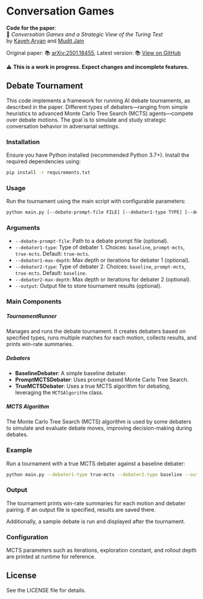 # Conversation Games
**Code for the paper**:  
📄 _Conversation Games and a Strategic View of the Turing Test_  
by [Kaveh Aryan](mailto:kaveh.aryan@kcl.ac.uk) and [Mudit Jain](mudit.jain2303@gmail.com)

Original paper: 📚 [arXiv:2501.18455](https://arxiv.org/abs/2501.18455),
Latest version: 📚 [View on GitHub](https://github.com/kavaryan/cg/blob/master/paper/2501.18455.pdf) 

⚠️ **This is a work in progress. Expect changes and incomplete features.**

## Debate Tournament
This code implements a framework for running AI debate tournaments, as described in the paper. Different types of debaters—ranging from simple heuristics to advanced Monte Carlo Tree Search (MCTS) agents—compete over debate motions. The goal is to simulate and study strategic conversation behavior in adversarial settings.

### Installation
Ensure you have Python installed (recommended Python 3.7+). Install the required dependencies using:

```bash
pip install -r requirements.txt
```

### Usage

Run the tournament using the main script with configurable parameters:

```bash
python main.py [--debate-prompt-file FILE] [--debater1-type TYPE] [--debater1-max-depth N] [--debater2-type TYPE] [--debater2-max-depth N] [--output FILE]
```

### Arguments

- `--debate-prompt-file`: Path to a debate prompt file (optional).
- `--debater1-type`: Type of debater 1. Choices: `baseline`, `prompt-mcts`, `true-mcts`. Default: `true-mcts`.
- `--debater1-max-depth`: Max depth or iterations for debater 1 (optional).
- `--debater2-type`: Type of debater 2. Choices: `baseline`, `prompt-mcts`, `true-mcts`. Default: `baseline`.
- `--debater2-max-depth`: Max depth or iterations for debater 2 (optional).
- `--output`: Output file to store tournament results (optional).

### Main Components

##### TournamentRunner

Manages and runs the debate tournament. It creates debaters based on specified types, runs multiple matches for each motion, collects results, and prints win-rate summaries.

##### Debaters

- **BaselineDebater**: A simple baseline debater.
- **PromptMCTSDebater**: Uses prompt-based Monte Carlo Tree Search.
- **TrueMCTSDebater**: Uses a true MCTS algorithm for debating, leveraging the `MCTSAlgorithm` class.

##### MCTS Algorithm

The Monte Carlo Tree Search (MCTS) algorithm is used by some debaters to simulate and evaluate debate moves, improving decision-making during debates.

### Example

Run a tournament with a true MCTS debater against a baseline debater:

```bash
python main.py --debater1-type true-mcts --debater2-type baseline --output results.txt
```

### Output

The tournament prints win-rate summaries for each motion and debater pairing. If an output file is specified, results are saved there.

Additionally, a sample debate is run and displayed after the tournament.

### Configuration

MCTS parameters such as iterations, exploration constant, and rollout depth are printed at runtime for reference.

## License

See the LICENSE file for details.

